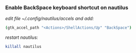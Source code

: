 ### Enable BackSpace keyboard shortcut on nautilus
*edit file ~/.config/nautilus/accels and add:*
```bash
(gtk_accel_path "<Actions>/ShellActions/Up" "BackSpace")
```

*restart nautilus:*
```bash
killall nautilus
```


